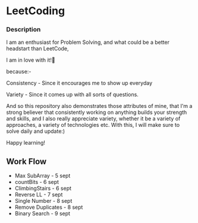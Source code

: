 # LeetCoding


### Description
I am an enthusiast for Problem Solving, and what could be a better headstart than LeetCode,

I am in love with it!🙈 

because:-

Consistency - Since it encourages me to show up everyday

Variety - Since it comes up with all sorts of questions.

And so this repository also demonstrates those attributes of mine, that I'm a strong believer that consistently working on anything builds your strength and skills, and I also really appreciate variety, whether it be a variety of approaches, a variety of technologies etc. With this, I will make sure to solve daily and update:)

Happy learning!

## Work Flow

* Max SubArray    - 5 sept
* countBits       - 6 sept
* ClimbingStairs  - 6 sept
* Reverse LL - 7 sept
* Single Number - 8 sept
* Remove Duplicates - 8 sept
* Binary Search - 9 sept

